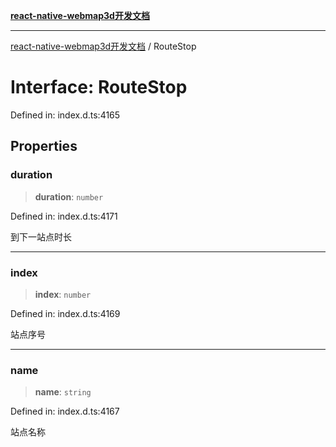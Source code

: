 [**react-native-webmap3d开发文档**](../README.md)

***

[react-native-webmap3d开发文档](../globals.md) / RouteStop

# Interface: RouteStop

Defined in: index.d.ts:4165

## Properties

### duration

> **duration**: `number`

Defined in: index.d.ts:4171

到下一站点时长

***

### index

> **index**: `number`

Defined in: index.d.ts:4169

站点序号

***

### name

> **name**: `string`

Defined in: index.d.ts:4167

站点名称
